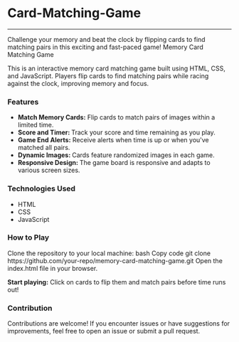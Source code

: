 <h1>Card-Matching-Game</h1>
<hr/>
<p>Challenge your memory and beat the clock by flipping cards to find matching pairs in this exciting and fast-paced game!
Memory Card Matching Game</p>
<p>This is an interactive memory card matching game built using HTML, CSS, and JavaScript. Players flip cards to find matching pairs while racing against the clock, improving memory and focus.</p>

<h3>Features</h3>
<ul>
  <li><b>Match Memory Cards:</b> Flip cards to match pairs of images within a limited time.</li>
<li><b>Score and Timer: </b>Track your score and time remaining as you play.</li>
<li><b>Game End Alerts:</b> Receive alerts when time is up or when you've matched all pairs.</li>
<li><b>Dynamic Images: </b>Cards feature randomized images in each game.</li>
<li><b>Responsive Design: </b>The game board is responsive and adapts to various screen sizes.</li>
</ul>
  <h3>
Technologies Used</h3>
  <ul>
<li>HTML</li>
<li>CSS</li>
<li>JavaScript</li>
  </ul>
    <h3>
How to Play
    </h3>
Clone the repository to your local machine:
bash
Copy code
git clone https://github.com/your-repo/memory-card-matching-game.git
Open the index.html file in your browser.
    
<p><b>Start playing:</b> Click on cards to flip them and match pairs before time runs out!</p>
    
<h3>Contribution</h3>
<p>Contributions are welcome! If you encounter issues or have suggestions for improvements, feel free to open an issue or submit a pull request.</p>
